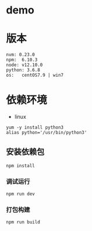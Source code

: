 # demo

# 版本
```
nvm: 0.23.0
npm:  6.10.3
node: v12.10.0
python: 3.6.8
os:   centOS7.9 | win7
```

# 依赖环境
- linux
```
yum -y install python3
alias python='/usr/bin/python3'
```

## 安装依赖包
```
npm install
```

### 调试运行
```
npm run dev
```

### 打包构建
```
npm run build
```


